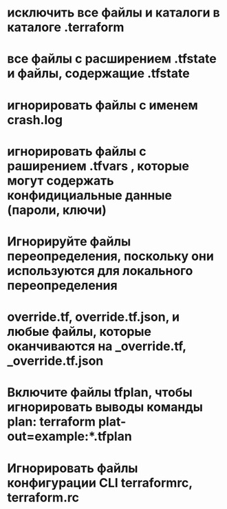 # исключить все файлы и каталоги в каталоге .terraform
# все файлы с расширением .tfstate и файлы, содержащие .tfstate
# игнорировать файлы с именем crash.log
# игнорировать файлы с раширением .tfvars , которые могут содержать конфидициальные данные (пароли, ключи)
# Игнорируйте файлы переопределения, поскольку они используются для локального переопределения
# override.tf, override.tf.json, и любые файлы, которые оканчиваются на _override.tf, _override.tf.json
# Включите файлы tfplan, чтобы игнорировать выводы команды plan: terraform plat-out=example:*.tfplan
# Игнорировать файлы конфигурации CLI terraformrc, terraform.rc